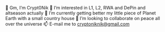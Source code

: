 👋 Gm, I’m Crypt0Nik
👀 I’m interested in L1, L2, RWA and DePin and altseason actually
🌱 I’m currently getting better my little piece of Planet Earth with a small country house 
💞️ I’m looking to collaborate on peace all over the universe
📫 E-mail me to cryptoniknik@gmail.com
